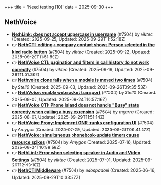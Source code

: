 +++
title = 'Need testing (10)'
date = 2025-09-30
+++

## NethVoice
- **[NethLink: does not accept uppercase in username](https://github.com/NethServer/dev/issues/7656)** (#7504) by *viktec* (Created: 2025-09-25, Updated: 2025-09-29T11:52:18Z)
- :point_right: **[NethCTI: editing a company contact shows Person selected in the kind radio button](https://github.com/NethServer/dev/issues/7646)** (#7504) by *viktec* (Created: 2025-09-22, Updated: 2025-09-29T11:51:59Z)
- :point_right: **[NethVoice CTI: pagination and filters in call history do not work correctly](https://github.com/NethServer/dev/issues/7639)** (#7504) by *viktec* (Created: 2025-09-19, Updated: 2025-09-29T11:51:36Z)
- :point_right: **[Nethvoice clone fails when a module is moved two times](https://github.com/NethServer/dev/issues/7616)** (#7504) by *Stell0* (Created: 2025-09-03, Updated: 2025-09-26T09:35:53Z)
- :point_right: **[NethVoice: enable websocket transport](https://github.com/NethServer/dev/issues/7611)** (#7504) by *Stell0* (Created: 2025-09-02, Updated: 2025-09-24T10:57:16Z)
- :point_right: **[NethVoice CTI: Phone Island does not handle "Busy" state correctly when calling a busy extension](https://github.com/NethServer/dev/issues/7599)** (#7504) by *mgarra* (Created: 2025-08-07, Updated: 2025-09-29T11:51:14Z)
- :point_right: **[NethVoice Proxy: Implement GNR trunks configuration UI](https://github.com/NethServer/dev/issues/7578)** (#7504) by *Amygos* (Created: 2025-07-29, Updated: 2025-09-29T06:41:37Z)
- :point_right: **[NethVoice: simultaneous phonebook-update timers cause resource spikes](https://github.com/NethServer/dev/issues/7555)** (#7504) by *Amygos* (Created: 2025-07-16, Updated: 2025-09-24T10:58:56Z)
- :point_right: **[NethLink: Error when selecting speaker in Audio and Video Settings](https://github.com/NethServer/dev/issues/7538)** (#7504) by *viktec* (Created: 2025-07-01, Updated: 2025-09-26T12:43:18Z)
- :point_right: **[NethCTI Middleware](https://github.com/NethServer/dev/issues/7504)** (#7504) by *edospadoni* (Created: 2025-06-16, Updated: 2025-09-29T10:33:57Z)

